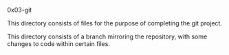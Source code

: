 0x03-git

This directory consists of files for the purpose of completing the git project.

This directory consists of a branch mirroring the repository, with some changes to code within certain files.
